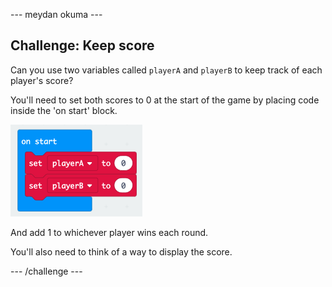 \--- meydan okuma \---

## Challenge: Keep score

Can you use two variables called `playerA` and `playerB` to keep track of each player's score?

You'll need to set both scores to 0 at the start of the game by placing code inside the 'on start' block.

![ekran görüntüsü](images/reaction-on-start.png)

And add 1 to whichever player wins each round.

You'll also need to think of a way to display the score.

\--- /challenge \---